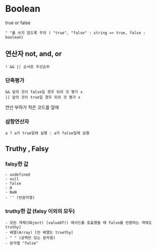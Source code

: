 # Boolean

true or false

`" "를 쓰지 않도록 주의 ( "true", "false" : string => true, false : boolean)`

## 연산자 not, and, or

`! && || 순서로 우선순위`

### 단축평가

```
&& 앞의 것이 false일 경우 뒤의 것 평가 x
|| 앞의 것이 true일 경우 뒤의 것 평가 x
```

연산 부하가 적은 코드를 앞에

### 삼항연산자

`a ? a가 true일때 실행 : a가 false일때 실행`

## Truthy , Falsy

### falsy한 값

```
- undefined
- null
- false
- 0
- NaN
- '' (빈문자열)
```

### truthy한 값 (falsy 이외의 모두)

```
- 모든 객체(Object) [valueOf() 메서드를 호출했을 때 false를 반환하는 객체도 truthy]
- 배열(Array) [빈 배열도 truethy]
- " " (공백만 있는 문자열)
- 문자열 "false"
```

